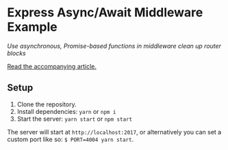 # Express Async/Await Middleware Example

*Use asynchronous, Promise-based functions in middleware clean up router blocks*

[Read the accompanying article.](https://dev.to/geoffdavis/writing-asyncawait-middleware-in-express-6i0)

## Setup

1. Clone the repository.
2. Install dependencies: `yarn` or `npm i`
3. Start the server: `yarn start` or `npm start`

The server will start at `http://localhost:2017`, or alternatively you can set a custom port like so: `$ PORT=4004 yarn start`.
